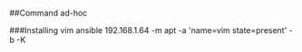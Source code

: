 ##Command ad-hoc

###Installing vim 
ansible 192.168.1.64 -m apt -a 'name=vim state=present' -b -K

